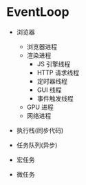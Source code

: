 # EventLoop

- 浏览器

  - 浏览器进程
  - 渲染进程
    - JS 引擎线程
    - HTTP 请求线程
    - 定时器线程
    - GUI 线程
    - 事件触发线程
  - GPU 进程
  - 网络进程

- 执行栈(同步代码)
- 任务队列(异步)
- 宏任务
- 微任务
<!-- https://blog.csdn.net/m0_46374969/article/details/119969908 -->
